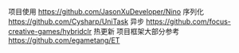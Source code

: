 项目使用
https://github.com/JasonXuDeveloper/Nino	序列化
https://github.com/Cysharp/UniTask		异步
https://github.com/focus-creative-games/hybridclr	热更新
项目框架大部分参考
https://github.com/egametang/ET